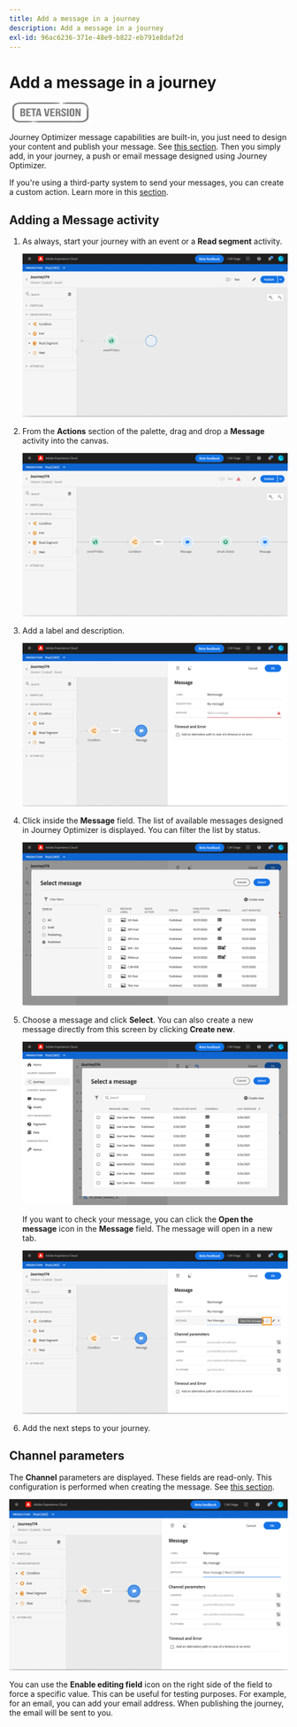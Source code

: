 ```yaml
---
title: Add a message in a journey
description: Add a message in a journey
exl-id: 96ac6236-371e-48e9-b822-eb791e8daf2d
---
```

# Add a message in a journey

![](../assets/do-not-localize/badge.png)

Journey Optimizer message capabilities are built-in, you just need to design your content and publish your message. See [this section](../get-started-content.md). Then you simply add, in your journey, a push or email message designed using Journey Optimizer. 

If you're using a third-party system to send your messages, you can create a custom action. Learn more in this [section](../action/action.md).

## Adding a Message activity

1. As always, start your journey with an event or a **Read segment** activity.

   ![](../assets/jo-message0.png)

1. From the **Actions** section of the palette, drag and drop a **Message** activity into the canvas.  

   ![](../assets/jo-message1.png)

1. Add a label and description.

   ![](../assets/jo-message2.png)

1. Click inside the **Message** field. The list of available messages designed in Journey Optimizer is displayed. You can filter the list by status. 

   ![](../assets/jo-message3.png)

1. Choose a message and click **Select**. You can also create a new message directly from this screen by clicking **Create new**.

   ![](../assets/jo-message4-ter.png)

   If you want to check your message, you can click the **Open the message** icon in the **Message** field. The message will open in a new tab.

   ![](../assets/jo-message4-bis.png)

1. Add the next steps to your journey.

## Channel parameters

The **Channel** parameters are displayed. These fields are read-only. This configuration is performed when creating the message. See [this section](../get-started-content.md). 

![](../assets/jo-message4.png)

You can use the **Enable editing field** icon on the right side of the field to force a specific value. This can be useful for testing purposes. For example, for an email, you can add your email address. When publishing the journey, the email will be sent to you.
